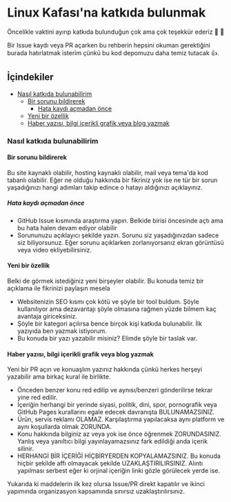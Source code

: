 # Linux Kafası'na katkıda bulunmak

Öncelikle vaktini ayırıp katkıda bulunduğun çok ama çok teşekkür ederiz :tada:
:tada:

Bir Issue kaydı veya PR açarken bu rehberin hepsini okuman gerektiğini burada
hatırlatmak isterim çünkü bu kod depomuzu daha temiz tutacak :+1:.

## İçindekiler

* [Nasıl katkıda bulunabilirim](#nasıl-katkıda-bulunabilirim)
  * [Bir sorunu bildirerek](#bir-sorunu-bildirerek)
    * [Hata kaydı açmadan önce](#hata-kaydı-açmadan-önce)
  * [Yeni bir özellik](#yeni-bir-ozellik)
  * [Haber yazısı, bilgi içerikli grafik veya blog yazmak](#haber-yazısı-bilgi-içerikli-grafik-veya-blog-yazmak)

### Nasıl katkıda bulunabilirim

#### Bir sorunu bildirerek

Bu site kaynaklı olabilir, hosting kaynaklı olabilir, mail veya tema'da kod
tabanlı olabilir. Eğer ne olduğu hakkında bir fikriniz yok ise ne tür bir sorun
yaşadığınızı hangi adımları takip edince o hatayı aldığınızı açıklayınız.

##### Hata kaydı açmadan önce

* GitHub Issue kısmında araştırma yapın. Belkide birisi öncesinde açtı ama bu
hata halen devam ediyor olabilir
* Sorununuzu açıklayıcı şekilde yazın. Sorunu siz yaşadığınızdan sadece siz
biliyorsunuz. Eğer sorunu açıklarken zorlanıyorsanız ekran görüntüsü veya video
ekliyebilirsiniz.

#### Yeni bir özellik

Belki de görmek istediğiniz yeni birşeyler olabilir. Bu konuda temiz bir
açıklama ile fikrinizi paylaşın mesela

* Websitenizin SEO kısmı çok kötü ve şöyle bir tool buldum. Şöyle kullanılıyor
ama dezavantajı şöyle olmasına rağmen yüzde bilmem kaç avantaja giriceksiniz.
* Şöyle bir kategori açılırsa bence birçok kişi katkıda bulunabilir. İlk
yazıyıda ben yazmak istiyorum.
* Bu konuda bir yazı yazabilir misiniz? Elimde şöyle bir taslak var.

#### Haber yazısı, bilgi içerikli grafik veya blog yazmak

Yeni bir PR açın ve konuaşlım yazınız hakkında çünkü herkes herşeyi yazabilir
ama birkaç kural ile birlikte.

* Önceden benzer konu red edilip ve aynısı/benzeri gönderilirse tekrar yine red
edilir.
* İçeriğin herhangi bir yerinde siyasi, politik, dini, spor, pornografik veya
GitHub Pages kurallarını egale edecek davranışta BULUNAMAZSINIZ.
* Ürün, servis reklamı OLAMAZ. Karşılaştırma yapılacaksa aynı platform ve aynı
koşullarda olmak ZORUNDA.
* Konu hakkında bilginiz az veya yok ise önce öğrenmek ZORUNDASINIZ. Yanlış veya
yanıltıcı bilgi yayınlayamazsınız fark edildiği anda içerik silinir.
* HERHANGİ BİR İÇERİĞİ HİÇBİRYERDEN KOPYALAMAZSINIZ. Bu konuda hiçbir şekilde
affı olmayacak şekilde UZAKLAŞTIRILIRSINIZ. Alıntı yapılması serbest eğer ki
orjinal içeriğin linki gözle görülecek yerde ise.

Yukarıda ki maddelerin ilk kez olursa Issue/PR direkt kapatılır ve ikinci
yapımında organizasyon kapsamında sınırsız uzaklaştırılırsınız.
